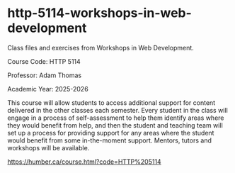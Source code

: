 # http-5114-workshops-in-web-development
Class files and exercises from Workshops in Web Development.

Course Code: HTTP 5114

Professor: Adam Thomas

Academic Year: 2025-2026

This course will allow students to access additional support for content delivered in the other classes each semester. Every student in the class will engage in a process of self-assessment to help them identify areas where they would benefit from help, and then the student and teaching team will set up a process for providing support for any areas where the student would benefit from some in-the-moment support. Mentors, tutors and workshops will be available.

https://humber.ca/course.html?code=HTTP%205114